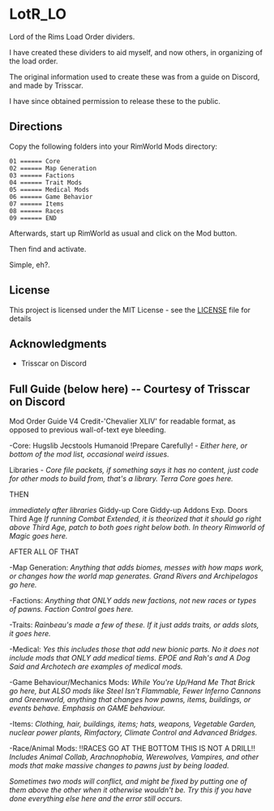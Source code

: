 # LotR_LO

Lord of the Rims Load Order dividers.

I have created these dividers to aid myself, and now others, in organizing of the load order.

The original information used to create these was from a guide on Discord, and made by Trisscar.

I have since obtained permission to release these to the public.


## Directions

Copy the following folders into your RimWorld Mods directory:

```
01 ====== Core
02 ====== Map Generation
03 ====== Factions
04 ====== Trait Mods
05 ====== Medical Mods
06 ====== Game Behavior
07 ====== Items
08 ====== Races
09 ====== END
```


Afterwards, start up RimWorld as usual and click on the Mod button.

Then find and activate.


Simple, eh?.


## License

This project is licensed under the MIT License - see the [LICENSE](LICENSE) file for details


## Acknowledgments

* Trisscar on Discord


## Full Guide (below here) -- Courtesy of Trisscar on Discord

Mod Order Guide V4
Credit-'Chevalier XLIV' for readable format, as opposed to previous wall-of-text eye bleeding.

-Core:
Hugslib
Jecstools
Humanoid
!Prepare Carefully! - *Either here, or bottom of the mod list, occasional weird issues.*

Libraries - *Core file packets, if something says it has no content, just code for other mods to build from, that's a library.*
*Terra Core goes here.*

THEN

*immediately after libraries*
Giddy-up Core
Giddy-up Addons
Exp. Doors
Third Age
*If running Combat Extended, it is theorized that it should go right above Third Age, patch to both goes right below both.*
*In theory Rimworld of Magic goes here.*

AFTER ALL OF THAT


-Map Generation:
*Anything that adds biomes, messes with how maps work, or changes how the world map generates. Grand Rivers and Archipelagos go here.*

-Factions:
*Anything that ONLY adds new factions, not new races or types of pawns. Faction Control goes here.*

-Traits:
*Rainbeau's made a few of these. If it just adds traits, or adds slots, it goes here.*

-Medical:
*Yes this includes those that add new bionic parts. No it does not include mods that ONLY add medical tiems. EPOE and Rah's and A Dog Said and Archotech are examples of medical mods.*

-Game Behaviour/Mechanics Mods:
*While You're Up/Hand Me That Brick go here, but ALSO mods like Steel Isn't Flammable, Fewer Inferno Cannons and Greenworld, anything that changes how pawns, items, buildings, or events behave. Emphasis on GAME behaviour.*

-Items:
*Clothing, hair, buildings, items; hats, weapons, Vegetable Garden, nuclear power plants, Rimfactory, Climate Control and Advanced Bridges.*

-Race/Animal Mods:
!!RACES GO AT THE BOTTOM THIS IS NOT A DRILL!!
*Includes Animal Collab, Arachnophobia, Werewolves, Vampires, and other mods that make massive changes to pawns just by being loaded.*



*Sometimes two mods will conflict, and might be fixed by putting one of them above the other when it otherwise wouldn't be. Try this if you have done everything else here and the error still occurs.*

